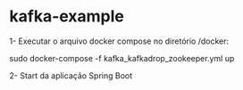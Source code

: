 # kafka-example

1- Executar o arquivo docker compose no diretório /docker:

sudo docker-compose -f kafka_kafkadrop_zookeeper.yml up

2- Start da aplicação Spring Boot

